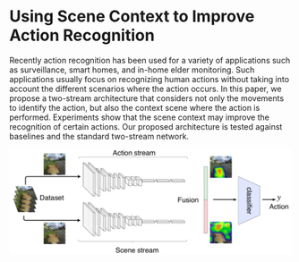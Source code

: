 # Using Scene Context to Improve Action Recognition

Recently action recognition has been used for a variety of applications such as surveillance, smart homes, and in-home elder monitoring. 
Such applications usually focus on recognizing human actions without taking into account the different scenarios where the action occurs. 
In this paper, we propose a two-stream architecture that considers not only the movements to identify the action, but also the context scene where the action is performed. 
Experiments show that the scene context may improve the recognition of certain actions. 
Our proposed architecture is tested against baselines and the standard two-stream network.

![Pipeline of our architecture](pipeline.png)
